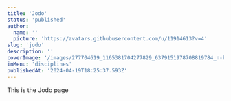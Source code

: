 ```yaml
---
title: 'Jodo'
status: 'published'
author:
  name: ''
  picture: 'https://avatars.githubusercontent.com/u/11914613?v=4'
slug: 'jodo'
description: ''
coverImage: '/images/277704619_1165381704277829_6379151978708819784_n-k2Nj.jpg'
inMenu: 'disciplines'
publishedAt: '2024-04-19T18:25:37.593Z'
---
```


This is the Jodo page